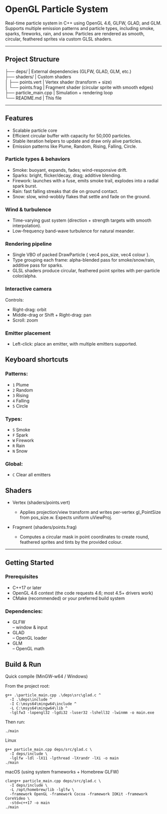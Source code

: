 # OpenGL Particle System

Real-time particle system in C++ using OpenGL 4.6, GLFW, GLAD, and GLM.
Supports multiple emission patterns and particle types, including smoke, sparks, fireworks, rain, and snow. Particles are rendered as smooth, circular, feathered sprites via custom GLSL shaders.

---

## Project Structure  
├── deps/                 | External dependencies (GLFW, GLAD, GLM, etc.)  
├── shaders/              |  Custom shaders  
│   ├── points.vert       | Vertex shader (transform + size)  
│   └── points.frag       | Fragment shader (circular sprite with smooth edges)  
├── particle_main.cpp     | Simulation + rendering loop  
└── README.md             | This file  

---

## Features
- Scalable particle core
- Efficient circular buffer with capacity for 50,000 particles.
- Stable iteration helpers to update and draw only alive particles.
- Emission patterns like Plume, Random, Rising, Falling, Circle.

### Particle types & behaviors

- Smoke: buoyant, expands, fades; wind-responsive drift.
- Sparks: bright, flicker/decay, drag; additive blending.
- Firework: launches with a fuse, emits smoke trail, explodes into a radial spark burst.
- Rain: fast falling streaks that die on ground contact.
- Snow: slow, wind-wobbly flakes that settle and fade on the ground.

### Wind & turbulence

- Time-varying gust system (direction + strength targets with smooth interpolation).
- Low-frequency band-wave turbulence for natural meander.

### Rendering pipeline

- Single VBO of packed DrawParticle { vec4 pos_size, vec4 colour }.
- Type grouping each frame: alpha-blended pass for smoke/snow/rain, additive pass for sparks.
- GLSL shaders produce circular, feathered point sprites with per-particle color/alpha.

### Interactive camera

Controls:
- Right-drag: orbit
- Middle-drag or Shift + Right-drag: pan
- Scroll: zoom

### Emitter placement
- Left-click: place an emitter, with multiple emitters supported.

## Keyboard shortcuts

### Patterns:
  - `1` Plume
  - `2` Random
  - `3` Rising
  - `4` Falling
  - `5` Circle

### Types:
  - `S` Smoke
  - `F` Spark
  - `W` Firework
  - `R` Rain
  - `N` Snow
    
### Global: 
  - `C` Clear all emitters

## Shaders

- Vertex (shaders/points.vert)
  - Applies projection/view transform and writes per-vertex gl_PointSize from pos_size.w. Expects uniform uViewProj.

- Fragment (shaders/points.frag)
  - Computes a circular mask in point coordinates to create round, feathered sprites and tints by the provided colour.

---

## Getting Started

### Prerequisites
- C++17 or later
- OpenGL 4.6 context (the code requests 4.6; most 4.5+ drivers work)
- CMake (recommended) or your preferred build system

### Dependencies:  
- GLFW  
 – window & input  
- GLAD  
 – OpenGL loader  
- GLM  
 – OpenGL math  

## Build & Run
Quick compile (MinGW-w64 / Windows)

From the project root:
```
g++ .\particle_main.cpp .\deps\src\glad.c ^  
  -I .\deps\include ^  
  -I C:\msys64\mingw64\include ^  
  -L C:\msys64\mingw64\lib ^  
  -lglfw3 -lopengl32 -lgdi32 -luser32 -lshell32 -lwinmm -o main.exe  
```
Then run:
```
./main
```
Linux 
```
g++ particle_main.cpp deps/src/glad.c \
  -I deps/include \
  -lglfw -ldl -lX11 -lpthread -lXrandr -lXi -o main
./main
```

macOS (using system frameworks + Homebrew GLFW)
```
clang++ particle_main.cpp deps/src/glad.c \
  -I deps/include \
  -L /opt/homebrew/lib -lglfw \
  -framework OpenGL -framework Cocoa -framework IOKit -framework CoreVideo \
  -std=c++17 -o main
./main
```
